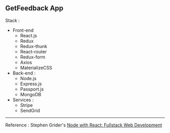 ## GetFeedback App
Stack :
- Front-end
  - React.js
  - Redux
  - Redux-thunk
  - React-router
  - Redux-form
  - Axios
  - MaterializeCSS
- Back-end :
  - Node.js
  - Express.js
  - Passport.js
  - MongoDB
- Services :
  - Stripe
  - SendGrid
------
Reference : Stephen Grider's [Node with React: Fullstack Web Development](https://www.udemy.com/node-with-react-fullstack-web-development/)